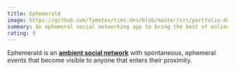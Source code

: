 ```yaml
---
title: Ephemerald
image: https://github.com/Tymotex/timz.dev/blob/master/src/portfolio-data/project-images/ephemerald-thumbnail.png?raw=true
summary: An ephemeral social networking app to bring the best of online events to in-person events.
rating: 9
---
```


Ephemerald is an **<a href="https://www.pcmag.com/encyclopedia/term/ambient-social-networking">ambient social network</a>**
with spontaneous, ephemeral events that become visible to anyone that enters their proximity.
